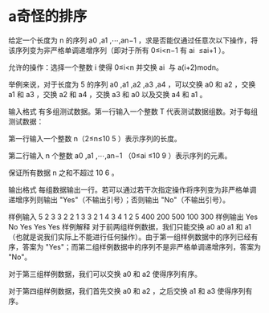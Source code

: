 # a奇怪的排序

给定一个长度为 n 的序列 a0 ,a1 ,⋯,an−1 ，求是否能仅通过任意次以下操作，将该序列变为非严格单调递增序列（即对于所有 0≤i<n−1 有 ai ​ ≤ai+1​ ）。

允许的操作：选择一个整数 i 使得 0≤i<n 并交换 ai ​  与 a(i+2)modn​ 。

举例来说，对于长度为 5 的序列 a0 ,a1 ,a2 ,a3 ,a4 ，可以交换 a0  和 a2 ，交换 a1  和 a3 ，交换 a2  和 a4 ，交换 a3  和 a0  以及交换 a4  和 a1 。

输入格式
有多组测试数据。第一行输入一个整数 T 代表测试数据组数。对于每组测试数据：

第一行输入一个整数 n（2≤n≤10 5 ）表示序列的长度。

第二行输入 n 个整数 a0 ,a1 ,⋯,an−1​ （0≤ai​ ≤10 9 ）表示序列的元素。

保证所有数据 n 之和不超过 10 6 。

输出格式
每组数据输出一行。若可以通过若干次指定操作将序列变为非严格单调递增序列则输出 "Yes"（不输出引号）；否则输出 "No"（不输出引号）。

样例输入
5
2
3 3
2
2 1
3
3 2 1
4
3 4 1 2
5
400 200 500 100 300
样例输出
Yes
No
Yes
Yes
Yes
样例解释
对于前两组样例数据，我们只能交换 a0 a0 a1 和 a1
  （也就是说我们实际上不能进行任何操作）。由于第一组样例数据中的序列已经有序，答案为 "Yes"；而第二组样例数据中的序列不是非严格单调递增序列，答案为 "No"。

对于第三组样例数据，我们可以交换 a0   和 a2
  使得序列有序。

对于第四组样例数据，我们首先交换 a0 和 a2 ，之后交换 a1 和 a3 使得序列有序。